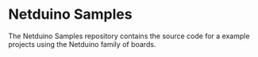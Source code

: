 # Netduino Samples

The Netduino Samples repository contains the source code for a example projects using the Netduino family of boards.
